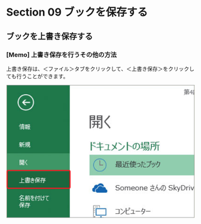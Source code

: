 # Section 09 ブックを保存する

## ブックを上書き保存する

### [Memo] 上書き保存を行うその他の方法
上書き保存は、＜ファイル＞タブをクリックして、＜上書き保存＞をクリックしても行うことができます。

![memo](002.png)
